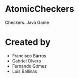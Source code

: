 AtomicCheckers
==============

Checkers. Java Game

# Created by
- Francisco Barros
- Gabriel Olvera
- Fernando Gómez
- Luis Ballinas